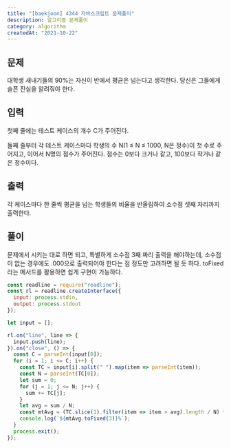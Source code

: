 ```yaml
---
title: "[baekjoon] 4344 자바스크립트 문제풀이"
description: 알고리즘 문제풀이
category: algorithm
createdAt: "2021-10-22"
---
```


## 문제

대학생 새내기들의 90%는 자신이 반에서 평균은 넘는다고 생각한다. 당신은 그들에게 슬픈 진실을 알려줘야 한다.

## 입력

첫째 줄에는 테스트 케이스의 개수 C가 주어진다.

둘째 줄부터 각 테스트 케이스마다 학생의 수 N(1 ≤ N ≤ 1000, N은 정수)이 첫 수로 주어지고, 이어서 N명의 점수가 주어진다. 점수는 0보다 크거나 같고, 100보다 작거나 같은 정수이다.

## 출력

각 케이스마다 한 줄씩 평균을 넘는 학생들의 비율을 반올림하여 소수점 셋째 자리까지 출력한다.

## 풀이

문제에서 시키는 대로 하면 되고, 특별하게 소수점 3째 짜리 출력을 해야하는데, 소수점이 없는 경우에도 .000으로 출력되어야 한다는 점 정도만 고려하면 될 듯 하다. toFixed라는 메서드를 활용하면 쉽게 구현이 가능하다.

```jsx
const readline = require("readline");
const rl = readline.createInterface({
  input: process.stdin,
  output: process.stdout
});

let input = [];

rl.on("line", line => {
  input.push(line);
}).on("close", () => {
  const C = parseInt(input[0]);
  for (i = 1; i <= C; i++) {
    const TC = input[i].split(" ").map(item => parseInt(item));
    const N = parseInt(TC[0]);
    let sum = 0;
    for (j = 1; j <= N; j++) {
      sum += TC[j];
    }
    let avg = sum / N;
    const mtAvg = (TC.slice(1).filter(item => item > avg).length / N) * 100;
    console.log(`${mtAvg.toFixed(3)}%`);
  }
  process.exit();
});
```
